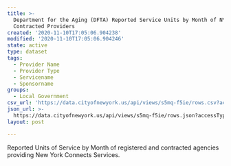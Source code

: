 ```yaml
---
title: >-
  Department for the Aging (DFTA) Reported Service Units by Month of NY Connects
  Contracted Providers
created: '2020-11-10T17:05:06.904238'
modified: '2020-11-10T17:05:06.904246'
state: active
type: dataset
tags:
  - Provider Name
  - Provider Type
  - Servicename
  - Sponsorname
groups:
  - Local Government
csv_url: 'https://data.cityofnewyork.us/api/views/s5mq-f5ie/rows.csv?accessType=DOWNLOAD'
json_url: >-
  https://data.cityofnewyork.us/api/views/s5mq-f5ie/rows.json?accessType=DOWNLOAD
layout: post

---
```

Reported Units of Service by Month of registered and contracted agencies providing New York Connects Services.
